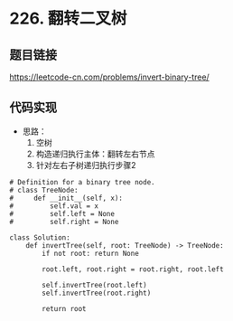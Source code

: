 # 226. 翻转二叉树

## 题目链接

https://leetcode-cn.com/problems/invert-binary-tree/

## 代码实现

- 思路：
  1. 空树
  2. 构造递归执行主体：翻转左右节点
  3. 针对左右子树递归执行步骤2

```python3
# Definition for a binary tree node.
# class TreeNode:
#     def __init__(self, x):
#         self.val = x
#         self.left = None
#         self.right = None

class Solution:
    def invertTree(self, root: TreeNode) -> TreeNode:
 		if not root: return None
 		
 		root.left, root.right = root.right, root.left
 		
 		self.invertTree(root.left)
 		self.invertTree(root.right)
 		
 		return root
```

